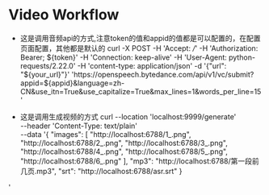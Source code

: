 # Video Workflow

- 这是调用音频api的方式,注意token的值和appid的值都是可以配置的，在配置页面配置，其他都是默认的
  curl -X POST -H 'Accept: _/_' -H 'Authorization: Bearer; ${token}' -H 'Connection: keep-alive' -H 'User-Agent: python-requests/2.22.0' -H 'content-type: application/json' -d '{"url": "${your_url}"}' 'https://openspeech.bytedance.com/api/v1/vc/submit?appid=${appid}&language=zh-CN&use_itn=True&use_capitalize=True&max_lines=1&words_per_line=15'

- 这是调用生成视频的方式
  curl --location 'localhost:9999/generate' \
  --header 'Content-Type: text/plain' \
  --data '{
  "images": [
  "http://localhost:6788/1_.png",
  "http://localhost:6788/2_.png",
  "http://localhost:6788/3_.png",
  "http://localhost:6788/4_.png",
  "http://localhost:6788/5_.png",
  "http://localhost:6788/6_.png"
  ],
  "mp3": "http://localhost:6788/第一段前几页.mp3",
  "srt": "http://localhost:6788/asr.srt"
  }

'

